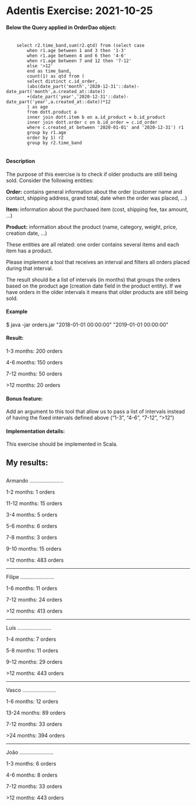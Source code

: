 # Adentis Exercise: 2021-10-25

<b><h4>Below the Query applied in OrderDao object:</h4></b>
<pre>
  <code>
    select r2.time_band,sum(r2.qtd) from (select case 
        when r1.age between 1 and 3 then '1-3'
        when r1.age between 4 and 6 then '4-6'
        when r1.age between 7 and 12 then '7-12'  
        else '>12'
        end as time_band,
        count(1) as qtd from (
        select distinct c.id_order, 
        (abs(date_part('month','2020-12-31'::date)-date_part('month',a.created_at::date))
        +(date_part('year','2020-12-31'::date)-date_part('year',a.created_at::date))*12
        ) as age  
        from dott.product a 
        inner join dott.item b on a.id_product = b.id_product
        inner join dott.order c on b.id_order = c.id_order 
        where c.created_at between '2020-01-01' and '2020-12-31') r1
        group by r1.age
        order by 1) r2
        group by r2.time_band  
    </code>
</pre>

<b><h4> Description </h4></b>

The purpose of this exercise is to check if older products are still being sold. Consider the following entities:

<b>Order:</b> contains general information about the order (customer name and contact, shipping address, grand total, date when the order was placed, ...)

<b>Item:</b> information about the purchased item (cost, shipping fee, tax amount, ...)

<b>Product:</b> information about the product (name, category, weight, price, creation date, ...)

These entities are all related: one order contains several items and each item has a product.

Please implement a tool that receives an interval and filters all orders placed during that interval.

The result should be a list of intervals (in months) that groups the orders based on the product age (creation date field in the product entity). If we have orders in the older intervals it means that older products are still being sold.

<b><h4> Example </h4></b>

$ java -jar orders.jar "2018-01-01 00:00:00" "2019-01-01 00:00:00"

<b><h4> Result: </h4></b>

1-3 months: 200 orders

4-6 months: 150 orders

7-12 months: 50 orders

&gt;12 months: 20 orders

<b><h4> Bonus feature: </h4></b>

Add an argument to this tool that allow us to pass a list of intervals instead of having the fixed intervals defined above (“1-3”, “4-6”, “7-12”, “>12”)

<b><h4> Implementation details: </h4></b>

This exercise should be implemented in Scala.


<b><h4> My results: </h4></b>
-----------------------
Armando
.......................

1-2 months: 1 orders

11-12 months: 15 orders

3-4 months: 5 orders

5-6 months: 6 orders

7-8 months: 3 orders

9-10 months: 15 orders

&gt;12 months: 483 orders

-----------------------
Filipe
.......................

1-6 months: 11 orders

7-12 months: 24 orders

&gt;12 months: 413 orders

-----------------------
Luís
.......................

1-4 months: 7 orders

5-8 months: 11 orders

9-12 months: 29 orders

&gt;12 months: 443 orders

-----------------------
Vasco
.......................

1-6 months: 12 orders

13-24 months: 89 orders

7-12 months: 33 orders

&gt;24 months: 394 orders

-----------------------
João
.......................

1-3 months: 6 orders

4-6 months: 8 orders

7-12 months: 33 orders

&gt;12 months: 443 orders




